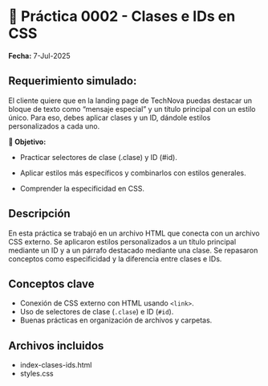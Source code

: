 # 📝 Práctica 0002 - Clases e IDs en CSS

**Fecha:** 7-Jul-2025

## Requerimiento simulado:

El cliente quiere que en la landing page de TechNova puedas destacar un bloque de texto como “mensaje especial” y un título principal con un estilo único. Para eso, debes aplicar clases y un ID, dándole estilos personalizados a cada uno.

**🎯 Objetivo:**

- Practicar selectores de clase (.clase) y ID (#id).

- Aplicar estilos más específicos y combinarlos con estilos generales.

- Comprender la especificidad en CSS.

## Descripción

En esta práctica se trabajó en un archivo HTML que conecta con un archivo CSS externo. Se aplicaron estilos personalizados a un título principal mediante un ID y a un párrafo destacado mediante una clase. Se repasaron conceptos como especificidad y la diferencia entre clases e IDs.

## Conceptos clave

- Conexión de CSS externo con HTML usando `<link>`.
- Uso de selectores de clase (`.clase`) e ID (`#id`).
- Buenas prácticas en organización de archivos y carpetas.

## Archivos incluidos

- index-clases-ids.html
- styles.css
